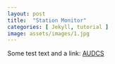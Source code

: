 ```yaml
---
layout: post
title:  "Station Monitor"
categories: [ Jekyll, tutorial ]
image: assets/images/1.jpg
---
```


Some test text and a link:
[AUDCS](https://www.iris.edu/app/station_monitor/#Today/S1-AUDCS/webicorder/)
